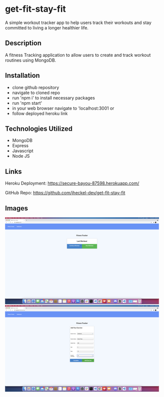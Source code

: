 # get-fit-stay-fit
A simple workout tracker app to help users track their workouts and stay committed to living a longer healthier life.

## Description
A fitness Tracking application to allow users to create and track workout routines using MongoDB.

## Installation
- clone github repository
- navigate to cloned repo
- run 'npm i' to install necessary packages
- run 'npm start'
- in your web browser navigate to 'localhost:3001
or
- follow deployed heroku link

## Technologies Utilized
- MongoDB
- Express
- Javascript
- Node JS

## Links
Heroku Deployment: https://secure-bayou-87598.herokuapp.com/

GitHub Repo: https://github.com/jheckel-dev/get-fit-stay-fit

## Images 

![1](https://github.com/jheckel-dev/get-fit-stay-fit/blob/main/public/assets/Screen%20Shot%202021-10-21%20at%202.39.58%20PM.png?raw=true)
![2](https://github.com/jheckel-dev/get-fit-stay-fit/blob/main/public/assets/Screen%20Shot%202021-10-21%20at%202.40.17%20PM.png?raw=true)